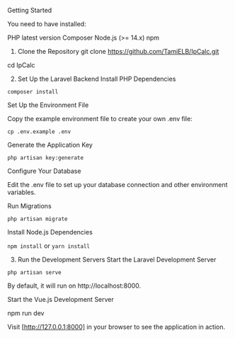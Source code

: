 Getting Started

You need to have installed:

PHP latest version
Composer
Node.js (>= 14.x)
npm

1. Clone the Repository
git clone https://github.com/TamiELB/IpCalc.git

cd IpCalc

2. Set Up the Laravel Backend
Install PHP Dependencies

`composer install`

Set Up the Environment File

Copy the example environment file to create your own .env file:

`cp .env.example .env`

Generate the Application Key

`php artisan key:generate`

Configure Your Database

Edit the .env file to set up your database connection and other environment variables.

Run Migrations

`php artisan migrate`

Install Node.js Dependencies

`npm install`
or
`yarn install`

3. Run the Development Servers
Start the Laravel Development Server

`php artisan serve`

By default, it will run on http://localhost:8000.

Start the Vue.js Development Server

npm run dev

Visit [http://127.0.0.1:8000] in your browser to see the application in action.

